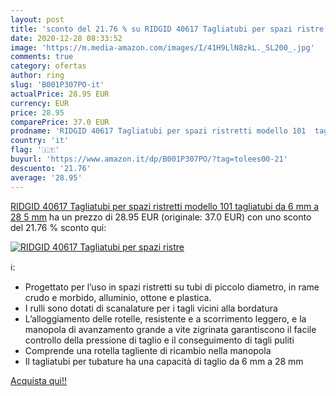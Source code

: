 ```yaml
---
layout: post
title: 'sconto del 21.76 % su RIDGID 40617 Tagliatubi per spazi ristre  '
date: 2020-12-28 08:33:52
image: 'https://m.media-amazon.com/images/I/41H9LlN8zkL._SL200_.jpg'
comments: true
category: ofertas
author: ring
slug: 'B001P307PO-it'
actualPrice: 28.95 EUR
currency: EUR
price: 28.95
comparePrice: 37.0 EUR
prodname: 'RIDGID 40617 Tagliatubi per spazi ristretti modello 101  tagliatubi da 6 mm a 28 5 mm'
country: 'it'
flag: '🇮🇹'
buyurl: 'https://www.amazon.it/dp/B001P307PO/?tag=tolees00-21'
descuento: '21.76'
average: '28.95'
---
```


[RIDGID 40617 Tagliatubi per spazi ristretti modello 101  tagliatubi da 6 mm a 28 5 mm](https://www.amazon.it/dp/B001P307PO/?tag=tolees00-21) ha un prezzo di 28.95 EUR (originale: 37.0 EUR) con uno sconto del 21.76 % sconto qui:

[![RIDGID 40617 Tagliatubi per spazi ristre](https://m.media-amazon.com/images/I/41H9LlN8zkL._SL200_.jpg)](https://www.amazon.it/dp/B001P307PO/?tag=tolees00-21)

ℹ️:

- Progettato per l’uso in spazi ristretti su tubi di piccolo diametro, in rame crudo e morbido, alluminio, ottone e plastica.
- I rulli sono dotati di scanalature per i tagli vicini alla bordatura
- L’alloggiamento delle rotelle, resistente e a scorrimento leggero, e la manopola di avanzamento grande a vite zigrinata garantiscono il facile controllo della pressione di taglio e il conseguimento di tagli puliti
- Comprende una rotella tagliente di ricambio nella manopola
- Il tagliatubi per tubature ha una capacità di taglio da 6 mm a 28 mm

[Acquista qui!!](https://www.amazon.it/dp/B001P307PO/?tag=tolees00-21)
